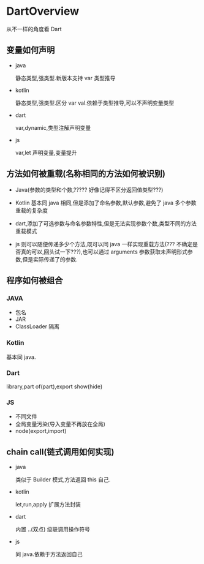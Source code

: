 # DartOverview

从不一样的角度看 Dart

## 变量如何声明

- java
  
  静态类型,强类型.新版本支持 var 类型推导

- kotlin
  
  静态类型,强类型.区分 var val.依赖于类型推导,可以不声明变量类型

- dart
  
  var,dynamic,类型注解声明变量

- js
  
  var,let 声明变量,变量提升

## 方法如何被重载(名称相同的方法如何被识别)

- Java(参数的类型和个数,????? 好像记得不区分返回值类型???)

- Kotlin 基本同 java 相同,但是添加了命名参数,默认参数,避免了 java 多个参数重载的复杂度

- dart,添加了可选参数与命名参数特性,但是无法实现参数个数,类型不同的方法重载模式

- js 则可以随便传递多少个方法,既可以同 java 一样实现重载方法(??? 不确定是否真的可以,回头试一下???),也可以通过 arguments 参数获取未声明形式参数,但是实际传递了的参数.

## 程序如何被组合

### JAVA

- 包名
- JAR
- ClassLoader 隔离

### Kotlin

基本同 java.

### Dart

library,part of(part),export show(hide)

### JS

- 不同文件
- 全局变量污染(导入变量不再放在全局)
- node(export,import)

## chain call(链式调用如何实现)

- java
  
  类似于 Builder 模式,方法返回 this 自己.

- kotlin
  
  let,run,apply 扩展方法封装

- dart
  
  内置 ..(双点) 级联调用操作符号

- js

  同 java.依赖于方法返回自己
